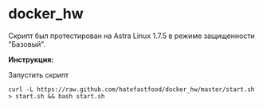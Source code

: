 # docker_hw

Скрипт был протестирован на Astra Linux 1.7.5 в режиме защищенности "Базовый".

**Инструкция:**

Запустить скрипт
```
curl -L https://raw.github.com/hatefastfood/docker_hw/master/start.sh > start.sh && bash start.sh
```
